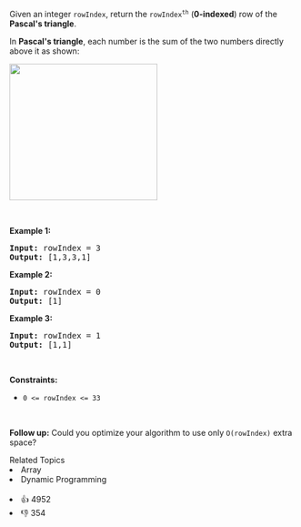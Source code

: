 <p>Given an integer <code>rowIndex</code>, return the <code>rowIndex<sup>th</sup></code> (<strong>0-indexed</strong>) row of the <strong>Pascal's triangle</strong>.</p>

<p>In <strong>Pascal's triangle</strong>, each number is the sum of the two numbers directly above it as shown:</p> 
<img alt="" src="https://upload.wikimedia.org/wikipedia/commons/0/0d/PascalTriangleAnimated2.gif" style="height:240px; width:260px" /> 
<p>&nbsp;</p> 
<p><strong class="example">Example 1:</strong></p> 
<pre><strong>Input:</strong> rowIndex = 3
<strong>Output:</strong> [1,3,3,1]
</pre>
<p><strong class="example">Example 2:</strong></p> 
<pre><strong>Input:</strong> rowIndex = 0
<strong>Output:</strong> [1]
</pre>
<p><strong class="example">Example 3:</strong></p> 
<pre><strong>Input:</strong> rowIndex = 1
<strong>Output:</strong> [1,1]
</pre> 
<p>&nbsp;</p> 
<p><strong>Constraints:</strong></p>

<ul> 
 <li><code>0 &lt;= rowIndex &lt;= 33</code></li> 
</ul>

<p>&nbsp;</p> 
<p><strong>Follow up:</strong> Could you optimize your algorithm to use only <code>O(rowIndex)</code> extra space?</p>

<div><div>Related Topics</div><div><li>Array</li><li>Dynamic Programming</li></div></div><br><div><li>👍 4952</li><li>👎 354</li></div>